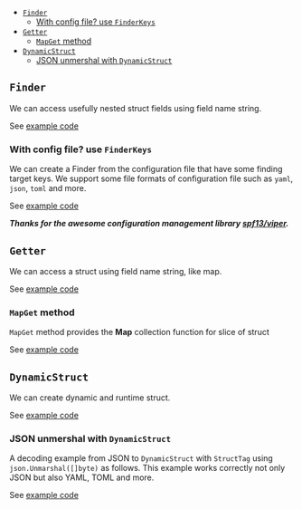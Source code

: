 <!-- TOC depthFrom:1 -->

- [`Finder`](#finder)
  - [With config file? use `FinderKeys`](#with-config-file-use-finderkeys)
- [`Getter`](#getter)
  - [`MapGet` method](#mapget-method)
- [`DynamicStruct`](#dynamicstruct)
  - [JSON unmershal with `DynamicStruct`](#json-unmershal-with-dynamicstruct)

<!-- /TOC -->


## `Finder`
We can access usefully nested struct fields using field name string.

See [example code](/finder_simple/main.go)


### With config file? use `FinderKeys`
We can create a Finder from the configuration file that have some finding target keys. We support some file formats of configuration file such as `yaml`, `json`, `toml` and more.

See [example code](/finder_simple/main.go)

___Thanks for the awesome configuration management library [spf13/viper](https://github.com/spf13/viper).___


## `Getter`
We can access a struct using field name string, like map.

See [example code](/getter_simple/main.go)


### `MapGet` method
`MapGet` method provides the __Map__ collection function for slice of struct

See [example code](/getter_map/main.go)


## `DynamicStruct`
We can create dynamic and runtime struct.

See [example code](/dystruct_simple/main.go)


### JSON unmershal with `DynamicStruct`

A decoding example from JSON to `DynamicStruct` with `StructTag` using `json.Unmarshal([]byte)` as follows.
This example works correctly not only JSON but also YAML, TOML and more.

See [example code](/dystruct_json_unmarshel/main.go)
